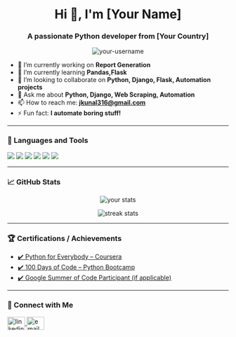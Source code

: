<h1 align="center">Hi 👋, I'm [Your Name]</h1>
<h3 align="center">A passionate Python developer from [Your Country]</h3>

<p align="center">
  <img src="https://komarev.com/ghpvc/?username=your-username&label=Profile%20views&color=0e75b6&style=flat" alt="your-username" />
</p>

- 🔭 I’m currently working on **Report Generation**
- 🌱 I’m currently learning **Pandas,Flask**
- 👯 I’m looking to collaborate on **Python, Django, Flask, Automation projects**
- 💬 Ask me about **Python, Django, Web Scraping, Automation**
- 📫 How to reach me: **jkunal316@gmail.com**
- ⚡ Fun fact: **I automate boring stuff!**

---

### 🧰 Languages and Tools

<p>
  <img src="https://img.shields.io/badge/Python-3776AB?style=for-the-badge&logo=python&logoColor=white"/>
  <img src="https://img.shields.io/badge/Django-092E20?style=for-the-badge&logo=django&logoColor=white"/>
  <img src="https://img.shields.io/badge/Flask-000000?style=for-the-badge&logo=flask&logoColor=white"/>
  <img src="https://img.shields.io/badge/PostgreSQL-316192?style=for-the-badge&logo=postgresql&logoColor=white"/>
  <img src="https://img.shields.io/badge/GitHub-181717?style=for-the-badge&logo=github&logoColor=white"/>
  <img src="https://img.shields.io/badge/Linux-FCC624?style=for-the-badge&logo=linux&logoColor=black"/>
</p>

---

### 📈 GitHub Stats

<p align="center">
  <img src="https://github-readme-stats.vercel.app/api?username=king10042003&show_icons=true&theme=radical" alt="your stats" />
</p>

<p align="center">
  <img src="https://github-readme-streak-stats.herokuapp.com/?user=king10042003&theme=radical" alt="streak stats"/>
</p>

---

### 🏆 Certifications / Achievements
- [✔️ Python for Everybody – Coursera](#)
- [✔️ 100 Days of Code – Python Bootcamp](#)
- [✔️ Google Summer of Code Participant (if applicable)](#)

---

### 🔗 Connect with Me

<p>
  <a href="https://www.linkedin.com/in/kunaljainpy/" target="blank">
    <img align="center" src="https://cdn.jsdelivr.net/npm/simple-icons@3.0.1/icons/linkedin.svg" alt="linkedin" height="30" width="40" />
  </a>
  <a href="jkunal316@gmail.com">
    <img align="center" src="https://cdn.jsdelivr.net/npm/simple-icons@3.0.1/icons/gmail.svg" alt="email" height="30" width="40" />
  </a>
</p>
